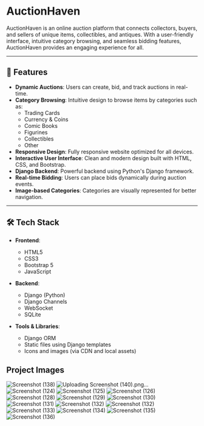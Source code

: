 
# AuctionHaven

AuctionHaven is an online auction platform that connects collectors, buyers, and sellers of unique items, collectibles, and antiques. With a user-friendly interface, intuitive category browsing, and seamless bidding features, AuctionHaven provides an engaging experience for all.

---

## 🌟 Features

- **Dynamic Auctions**: Users can create, bid, and track auctions in real-time.
- **Category Browsing**: Intuitive design to browse items by categories such as:
  - Trading Cards
  - Currency & Coins
  - Comic Books
  - Figurines
  - Collectibles
  - Other
- **Responsive Design**: Fully responsive website optimized for all devices.
- **Interactive User Interface**: Clean and modern design built with HTML, CSS, and Bootstrap.
- **Django Backend**: Powerful backend using Python's Django framework.
- **Real-time Bidding**: Users can place bids dynamically during auction events.
- **Image-based Categories**: Categories are visually represented for better navigation.

---

## 🛠️ Tech Stack

- **Frontend**:
  - HTML5
  - CSS3
  - Bootstrap 5
  - JavaScript

- **Backend**:
  - Django (Python)
  - Django Channels
  - WebSocket
  - SQLite

- **Tools & Libraries**:
  - Django ORM
  - Static files using Django templates
  - Icons and images (via CDN and local assets)
## Project Images
![Screenshot (138)](https://github.com/user-attachments/assets/47c4134a-dbca-4668-b48e-4e5be881eddc)
![Uploading Screenshot (140).png…]()
![Screenshot (124)](https://github.com/user-attachments/assets/70fec760-c3db-40f9-aad3-0a62028ba95e)
![Screenshot (125)](https://github.com/user-attachments/assets/85402bd3-c3b2-4a9c-8e69-636e004fb865)
![Screenshot (126)](https://github.com/user-attachments/assets/3e988189-fa67-467e-9685-922f12bf56a7)
![Screenshot (128)](https://github.com/user-attachments/assets/51b616d7-a51b-40b3-ac8a-502b4dcb1265)
![Screenshot (129)](https://github.com/user-attachments/assets/6fc27136-e2d6-406c-b56e-3938822060d7)
![Screenshot (130)](https://github.com/user-attachments/assets/a0bf656a-9657-4d81-8cb6-41b1d0289cb0)
![Screenshot (131)](https://github.com/user-attachments/assets/a836ed0f-1764-45d8-872d-81d65c460f44)
![Screenshot (132)](https://github.com/user-attachments/assets/042b62ea-c33c-499a-b194-cbb528d29016)
![Screenshot (132)](https://github.com/user-attachments/assets/042b62ea-c33c-499a-b194-cbb528d29016)
![Screenshot (133)](https://github.com/user-attachments/assets/52431f60-3fef-40ae-9d2d-448ca2d5b2ff)
![Screenshot (134)](https://github.com/user-attachments/assets/5d68a1aa-3fc7-4e75-a55f-434b47e1ad85)
![Screenshot (135)](https://github.com/user-attachments/assets/e762903c-d4b7-4fb7-ae67-c474389dcfb3)
![Screenshot (136)](https://github.com/user-attachments/assets/ba25ef28-5ae4-4ac3-ac80-dd720993f796)









